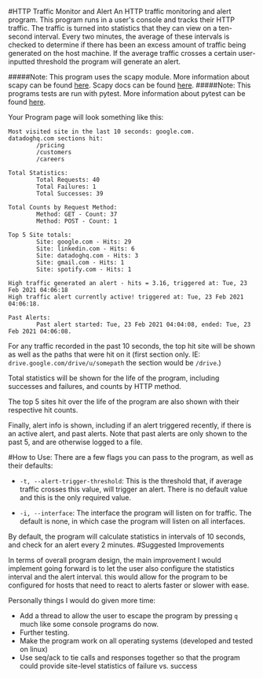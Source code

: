 #HTTP Traffic Monitor and Alert
An HTTP traffic monitoring and alert program. This program runs in a user's console and tracks their HTTP traffic.
The traffic is turned into statistics that they can view on a ten-second interval. Every two minutes, the average of
these intervals is checked to determine if there has been an excess amount of traffic being generated on the host machine.
If the average traffic crosses a certain user-inputted threshold the program will generate an alert.

#####Note: This program uses the scapy module. More information about scapy can be found [here](https://scapy.net/). Scapy docs can be found [here](https://scapy.readthedocs.io/en/latest/).
#####Note: This programs tests are run with pytest. More information about pytest can be found [here](https://docs.pytest.org/en/stable/).

Your Program page will look something like this:
```
Most visited site in the last 10 seconds: google.com.
datadoghq.com sections hit:
        /pricing
        /customers
        /careers

Total Statistics:
        Total Requests: 40
        Total Failures: 1
        Total Successes: 39

Total Counts by Request Method:
        Method: GET - Count: 37
        Method: POST - Count: 1

Top 5 Site totals:
        Site: google.com - Hits: 29
        Site: linkedin.com - Hits: 6
        Site: datadoghq.com - Hits: 3
        Site: gmail.com - Hits: 1
        Site: spotify.com - Hits: 1

High traffic generated an alert - hits = 3.16, triggered at: Tue, 23 Feb 2021 04:06:18
High traffic alert currently active! triggered at: Tue, 23 Feb 2021 04:06:18.

Past Alerts:
        Past alert started: Tue, 23 Feb 2021 04:04:08, ended: Tue, 23 Feb 2021 04:06:08.
```
For any traffic recorded in the past 10 seconds, the top hit site will be shown as well as the paths that were hit on it (first section only. IE: `drive.google.com/drive/u/somepath` the section would be `/drive`.)

Total statistics will be shown for the life of the program, including successes and failures, and counts by HTTP method.

The top 5 sites hit over the life of the program are also shown with their respective hit counts.

Finally, alert info is shown, including if an alert triggered recently, if there is an active alert, and past alerts. Note that past alerts are only shown to the past 5, and are otherwise logged to a file.

#How to Use:
There are a few flags you can pass to the program, as well as their defaults:
- `-t, --alert-trigger-threshold`: This is the threshold that, if average traffic crosses this value, will trigger an alert.
There is no default value and this is the only required value.
  
- `-i, --interface`: The interface the program will listen on for traffic. The default is none, in which case the program will listen on all interfaces.

By default, the program will calculate statistics in intervals of 10 seconds, and check for an alert every 2 minutes.
#Suggested Improvements

In terms of overall program design, the main improvement I would implement going forward is to let the user also configure the statistics interval and
the alert interval. this would allow for the program to be configured for hosts that need to react to alerts faster or slower with ease.

Personally things I would do given more time:
- Add a thread to allow the user to escape the program by pressing `q` much like some console programs do now.
- Further testing.
- Make the program work on all operating systems (developed and tested on linux)
- Use seq/ack to tie calls and responses together so that the program could provide site-level statistics of failure vs. success